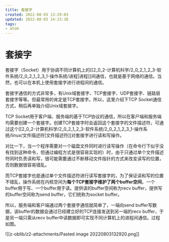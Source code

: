 ```yaml
---
title: 套接字
created: 2022-08-03 13:29:03
updated: 2022-08-03 14:13:38
tags: 
- atom
---
```

# 套接字

套接字（Socket）用于协调不同计算机上的[[2_0_2-计算机科学/2_0_2_1_2_3-软件系统/2_0_2_1_2_3_1-操作系统/进程|进程]]间通信，也就是基于网络的通信。当然，也可以在本机上使用套接字进行进程间的通信。

套接字通信的方式非常多，有Unix域套接字、TCP套接字、UDP套接字、链路层套接字等等。但最常用的肯定是TCP套接字。所以，这里介绍下TCP Socket通信方式，稍后再单独介绍Unix域套接字。

TCP Socket用于客户端、服务端的基于TCP协议的通信，所以在客户端和服务端均需要创建一个套接字。创建TCP套接字时会返回这个套接字的文件描述符，可通过这个[[2_0_2-计算机科学/2_0_2_1_2_3-软件系统/2_0_2_1_2_3_1-操作系统/linux/文件描述符|文件描述符]]对套接字进行读和写操作。

对比一下，当一个程序需要对一个磁盘文件同时进行读写操作（在命令行下似乎没有找到这种命令，但通过编程方式是很容易实现的）时，由于只通过单个文件描述符同时负责读和写，很可能需要通过不断移动文件指针的方式来改变读写的位置，否则数据很容易错乱。

而TCP套接字也是通过单个文件描述符进行读写套接字的，为了保证读和写的位置不错乱，操作系统在内核空间为**每个TCP套接字维护了两个buffer空间**，一个buffer用于写、一个buffer用于读。提供读的buffer空间称为recv buffer，提供写的buffer空间称为send buffer，它们统称为socket buffer。

所以，服务端和客户端通过两个套接字通信就简单了，一端向send buffer写数据，该buffer的数据会通过已经建立好的TCP连接发送到另一端的recv buffer，于是另一端只需从recv buffer中读数据即可实现不同计算机上的进程间通信。过程如图。

![[z-oblib/z2-attachments/Pasted image 20220803132920.png]]